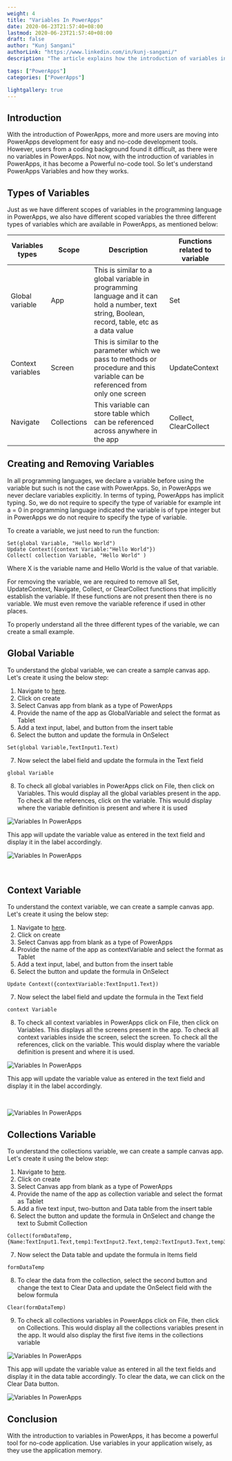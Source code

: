 ```yaml
---
weight: 4
title: "Variables In PowerApps"
date: 2020-06-23T21:57:40+08:00
lastmod: 2020-06-23T21:57:40+08:00
draft: false
author: "Kunj Sangani"
authorLink: "https://www.linkedin.com/in/kunj-sangani/"
description: "The article explains how the introduction of variables in PowerApps has made it a powerful no-code tool for easy development, and provides a comprehensive guide on how to use variables in PowerApps."

tags: ["PowerApps"]
categories: ["PowerApps"]

lightgallery: true
---
```


Introduction
------------

With the introduction of PowerApps, more and more users are moving into PowerApps development for easy and no-code development tools. However, users from a coding background found it difficult, as there were no variables in PowerApps. Not now, with the introduction of variables in PowerApps, it has become a Powerful no-code tool. So let's understand PowerApps Variables and how they works.

Types of Variables
------------------

Just as we have different scopes of variables in the programming language in PowerApps, we also have different scoped variables the three different types of variables which are available in PowerApps, as mentioned below:

| Variables types | Scope | Description | Functions related to variable |
| --------------- | ----- | ----------- | ----------------------------- |
| Global variable | App | This is similar to a global variable in programming language and it can hold a number, text string, Boolean, record, table, etc as a data value | Set |
| Context variables | Screen | This is similar to the parameter which we pass to methods or procedure and this variable can be referenced from only one screen | UpdateContext |
| Navigate | Collections | This variable can store table which can be referenced across anywhere in the app | Collect, ClearCollect |

Creating and Removing Variables
-------------------------------

In all programming languages, we declare a variable before using the variable but such is not the case with PowerApps. So, in PowerApps we never declare variables explicitly. In terms of typing, PowerApps has implicit typing. So, we do not require to specify the type of variable for example int a = 0 in programming language indicated the variable is of type integer but in PowerApps we do not require to specify the type of variable.

To create a variable, we just need to run the function:
```
Set(global Variable, "Hello World")  
Update Context({context Variable:"Hello World"})  
Collect( collection Variable, "Hello World" )     
```
Where X is the variable name and Hello World is the value of that variable.

For removing the variable, we are required to remove all Set, UpdateContext, Navigate, Collect, or ClearCollect functions that implicitly establish the variable. If these functions are not present then there is no variable. We must even remove the variable reference if used in other places.

To properly understand all the three different types of the variable, we can create a small example.

Global Variable
---------------

To understand the global variable, we can create a sample canvas app. Let's create it using the below step:

1.  Navigate to [here](https://make.powerapps.com).
2.  Click on create
3.  Select Canvas app from blank as a type of PowerApps
4.  Provide the name of the app as GlobalVariable and select the format as Tablet
5.  Add a text input, label, and button from the insert table
6.  Select the button and update the formula in OnSelect  
```    
Set(global Variable,TextInput1.Text)  
```   

7.  Now select the label field and update the formula in the Text field  
```    
global Variable  
```    

8.  To check all global variables in PowerApps click on File, then click on Variables. This would display all the global variables present in the app. To check all the references, click on the variable. This would display where the variable definition is present and where it is used

![Variables In PowerApps](https://f4n3x6c5.stackpathcdn.com/article/variables-in-powerapps/Images/1_GlobalVariable.png)

This app will update the variable value as entered in the text field and display it in the label accordingly.

![Variables In PowerApps](https://f4n3x6c5.stackpathcdn.com/article/variables-in-powerapps/Images/globalVariable.gif)

 

Context Variable
----------------

To understand the context variable, we can create a sample canvas app. Let's create it using the below step:

1.  Navigate to [here](https://make.powerapps.com).
2.  Click on create
3.  Select Canvas app from blank as a type of PowerApps
4.  Provide the name of the app as contextVariable and select the format as Tablet
5.  Add a text input, label, and button from the insert table
6.  Select the button and update the formula in OnSelect  
```    
Update Context({contextVariable:TextInput1.Text})  
```    

7.  Now select the label field and update the formula in the Text field  
```    
context Variable  
```    

8.  To check all context variables in PowerApps click on File, then click on Variables. This displays all the screens present in the app. To check all context variables inside the screen, select the screen. To check all the references, click on the variable. This would display where the variable definition is present and where it is used.

![Variables In PowerApps](https://f4n3x6c5.stackpathcdn.com/article/variables-in-powerapps/Images/2_ContextVariable.png)

This app will update the variable value as entered in the text field and display it in the label accordingly.

 

![Variables In PowerApps](https://f4n3x6c5.stackpathcdn.com/article/variables-in-powerapps/Images/contextVariable.gif)

Collections Variable
--------------------

To understand the collections variable, we can create a sample canvas app. Let's create it using the below step:

1.  Navigate to [here](https://make.powerapps.com).
2.  Click on create
3.  Select Canvas app from blank as a type of PowerApps
4.  Provide the name of the app as collection variable and select the format as Tablet
5.  Add a five text input, two-button and Data table from the insert table
6.  Select the button and update the formula in OnSelect and change the text to Submit Collection  
```    
Collect(formDataTemp,{Name:TextInput1.Text,temp1:TextInput2.Text,temp2:TextInput3.Text,temp3:TextInput4.Text,temp4:TextInput5.Text})  
```    

7.  Now select the Data table and update the formula in Items field  
```    
formDataTemp  
```    

8.  To clear the data from the collection, select the second button and change the text to Clear Data and update the OnSelect field with the below formula  
```
Clear(formDataTemp)  
``` 

9.  To check all collections variables in PowerApps click on File, then click on Collections. This would display all the collections variables present in the app. It would also display the first five items in the collections variable

![Variables In PowerApps](https://f4n3x6c5.stackpathcdn.com/article/variables-in-powerapps/Images/3_Collections.png)

This app will update the variable value as entered in all the text fields and display it in the data table accordingly. To clear the data, we can click on the Clear Data button.

![Variables In PowerApps](https://f4n3x6c5.stackpathcdn.com/article/variables-in-powerapps/Images/collectionVatiable.gif)

Conclusion
----------

With the introduction to variables in PowerApps, it has become a powerful tool for no-code application. Use variables in your application wisely, as they use the application memory.